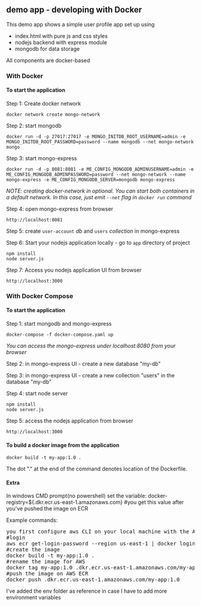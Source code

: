 ## demo app - developing with Docker

This demo app shows a simple user profile app set up using 
- index.html with pure js and css styles
- nodejs backend with express module
- mongodb for data storage

All components are docker-based

### With Docker

#### To start the application

Step 1: Create docker network

    docker network create mongo-network 

Step 2: start mongodb 

    docker run -d -p 27017:27017 -e MONGO_INITDB_ROOT_USERNAME=admin -e MONGO_INITDB_ROOT_PASSWORD=password --name mongodb --net mongo-network mongo    

Step 3: start mongo-express
    
    docker run -d -p 8081:8081 -e ME_CONFIG_MONGODB_ADMINUSERNAME=admin -e ME_CONFIG_MONGODB_ADMINPASSWORD=password --net mongo-network --name mongo-express -e ME_CONFIG_MONGODB_SERVER=mongodb mongo-express   

_NOTE: creating docker-network in optional. You can start both containers in a default network. In this case, just emit `--net` flag in `docker run` command_

Step 4: open mongo-express from browser

    http://localhost:8081

Step 5: create `user-account` _db_ and `users` _collection_ in mongo-express

Step 6: Start your nodejs application locally - go to `app` directory of project 

    npm install 
    node server.js
    
Step 7: Access you nodejs application UI from browser

    http://localhost:3000

### With Docker Compose

#### To start the application

Step 1: start mongodb and mongo-express

    docker-compose -f docker-compose.yaml up
    
_You can access the mongo-express under localhost:8080 from your browser_
    
Step 2: in mongo-express UI - create a new database "my-db"

Step 3: in mongo-express UI - create a new collection "users" in the database "my-db"       
    
Step 4: start node server 

    npm install
    node server.js
    
Step 5: access the nodejs application from browser 

    http://localhost:3000

#### To build a docker image from the application

    docker build -t my-app:1.0 .       
    
The dot "." at the end of the command denotes location of the Dockerfile.

#### Extra
In windows CMD prompt(no powershell) set the variable: docker-registry=${<number-account>.dkr.ecr.us-east-1.amazonaws.com} #you get this value after you've pushed the image on ECR

Example commands:
<pre>
you first configure aws CLI on your local machine with the AWS credentials you get from IAM AWS console
#login
aws ecr get-login-password --region us-east-1 | docker login --username AWS --password-stdin <number-account>.dkr.ecr.us-east-1.amazonaws.com
#create the image
docker build -t my-app:1.0 .
#rename the image for AWS
docker tag my-app:1.0 <number-account>.dkr.ecr.us-east-1.amazonaws.com/my-app:1.0
#push the image on AWS ECR
docker push <number-account>.dkr.ecr.us-east-1.amazonaws.com/my-app:1.0
</pre>

I've added the env folder as reference in case I have to add more environment variables